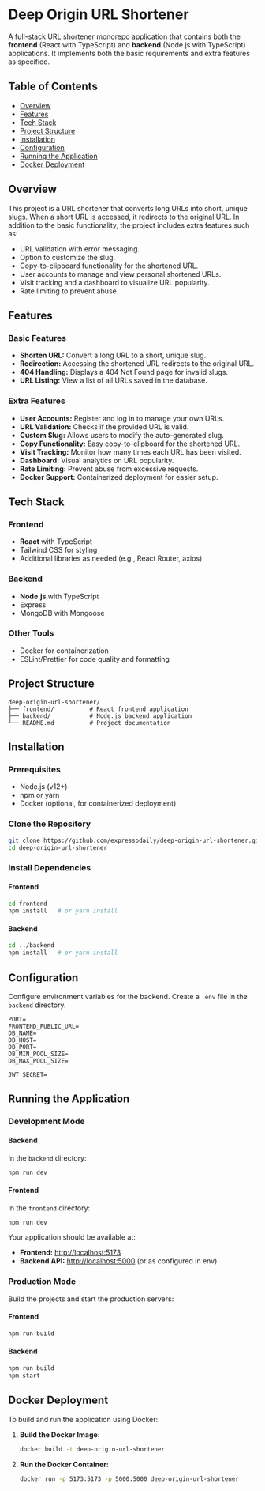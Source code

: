 # Deep Origin URL Shortener

A full-stack URL shortener monorepo application that contains both the **frontend** (React with TypeScript) and **backend** (Node.js with TypeScript) applications. It implements both the basic requirements and extra features as specified.

## Table of Contents

- [Overview](#overview)
- [Features](#features)
- [Tech Stack](#tech-stack)
- [Project Structure](#project-structure)
- [Installation](#installation)
- [Configuration](#configuration)
- [Running the Application](#running-the-application)
- [Docker Deployment](#docker-deployment)

## Overview

This project is a URL shortener that converts long URLs into short, unique slugs. When a short URL is accessed, it redirects to the original URL. In addition to the basic functionality, the project includes extra features such as:

- URL validation with error messaging.
- Option to customize the slug.
- Copy-to-clipboard functionality for the shortened URL.
- User accounts to manage and view personal shortened URLs.
- Visit tracking and a dashboard to visualize URL popularity.
- Rate limiting to prevent abuse.

## Features

### Basic Features
- **Shorten URL:** Convert a long URL to a short, unique slug.
- **Redirection:** Accessing the shortened URL redirects to the original URL.
- **404 Handling:** Displays a 404 Not Found page for invalid slugs.
- **URL Listing:** View a list of all URLs saved in the database.

### Extra Features
- **User Accounts:** Register and log in to manage your own URLs.
- **URL Validation:** Checks if the provided URL is valid.
- **Custom Slug:** Allows users to modify the auto-generated slug.
- **Copy Functionality:** Easy copy-to-clipboard for the shortened URL.
- **Visit Tracking:** Monitor how many times each URL has been visited.
- **Dashboard:** Visual analytics on URL popularity.
- **Rate Limiting:** Prevent abuse from excessive requests.
- **Docker Support:** Containerized deployment for easier setup.

## Tech Stack

### Frontend
- **React** with TypeScript
- Tailwind CSS for styling
- Additional libraries as needed (e.g., React Router, axios)

### Backend
- **Node.js** with TypeScript
- Express
- MongoDB with Mongoose

### Other Tools
- Docker for containerization
- ESLint/Prettier for code quality and formatting

## Project Structure

```
deep-origin-url-shortener/
├── frontend/          # React frontend application
├── backend/           # Node.js backend application
└── README.md          # Project documentation
```

## Installation

### Prerequisites
- Node.js (v12+)
- npm or yarn
- Docker (optional, for containerized deployment)

### Clone the Repository

```bash
git clone https://github.com/expressodaily/deep-origin-url-shortener.git
cd deep-origin-url-shortener
```

### Install Dependencies

#### Frontend
```bash
cd frontend
npm install   # or yarn install
```

#### Backend
```bash
cd ../backend
npm install   # or yarn install
```

## Configuration

Configure environment variables for the backend. Create a `.env` file in the `backend` directory.

```
PORT=
FRONTEND_PUBLIC_URL=
DB_NAME=
DB_HOST=
DB_PORT=
DB_MIN_POOL_SIZE=
DB_MAX_POOL_SIZE=

JWT_SECRET=

```

## Running the Application

### Development Mode

#### Backend
In the `backend` directory:
```bash
npm run dev
```

#### Frontend
In the `frontend` directory:
```bash
npm run dev
```

Your application should be available at:
- **Frontend:** [http://localhost:5173](http://localhost:5173)
- **Backend API:** [http://localhost:5000](http://localhost:5000) (or as configured in env)

### Production Mode

Build the projects and start the production servers:

#### Frontend
```bash
npm run build
```

#### Backend
```bash
npm run build
npm start
```

## Docker Deployment

To build and run the application using Docker:

1. **Build the Docker Image:**

   ```bash
   docker build -t deep-origin-url-shortener .
   ```

2. **Run the Docker Container:**

   ```bash
   docker run -p 5173:5173 -p 5000:5000 deep-origin-url-shortener
   ```
